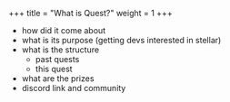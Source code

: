 +++
title = "What is Quest?"
weight = 1
+++

- how did it come about
- what is its purpose (getting devs interested in stellar)
- what is the structure
    - past quests
    - this quest
- what are the prizes
- discord link and community
